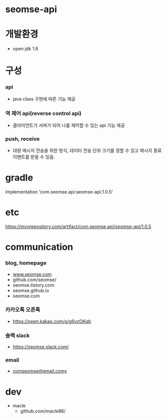 # seomse-api

# 개발환경
- open jdk 1.8

# 구성
### api 
- java class 구현에 따른 기능 제공 

### 역 제어 api(reverse control api)
- 클라이언트가 서버가 되어 나를 제어할 수 있는 api 기능 제공

### push, receive
- 대량 메시지 전송을 위한 방식, 데이터 전송 단위 크기를 정할 수 있고 메시지 종료 이벤트를 받을 수 있음.
 
# gradle
implementation 'com.seomse.api:seomse-api:1.0.5'

# etc
https://mvnrepository.com/artifact/com.seomse.api/seomse-api/1.0.5

# communication
### blog, homepage
- www.seomse.com
- github.com/seomse/
- seomse.tistory.com
- seomse.github.io
- seomse.com

### 카카오톡 오픈톡
 - https://open.kakao.com/o/g6vzOKqb

### 슬랙 slack
- https://seomse.slack.com/

### email
 - comseomse@gmail.comy
 
 # dev
 - macle
    -  github.com/macle86/
